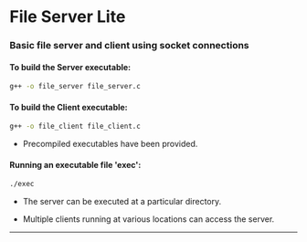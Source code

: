 # File Server Lite

### Basic file server and client using socket connections

#### To build the Server executable:

```bash
g++ -o file_server file_server.c
```

#### To build the Client executable:

```bash
g++ -o file_client file_client.c
```

- Precompiled executables have been provided.

#### Running an executable file 'exec':
```bash
./exec
```

- The server can be executed at a particular directory.

- Multiple clients running at various locations can access the server.

---